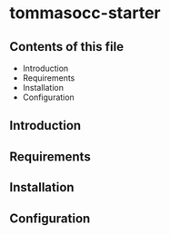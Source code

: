 # tommasocc-starter

## Contents of this file

 - Introduction
 - Requirements
 - Installation
 - Configuration
## Introduction

<!-- TODO: Introduction goes here. -->
## Requirements

<!-- TODO: Deatail required modules, themes, etc. -->

## Installation

<!-- TODO: Detail the steps of installation... -->

## Configuration
